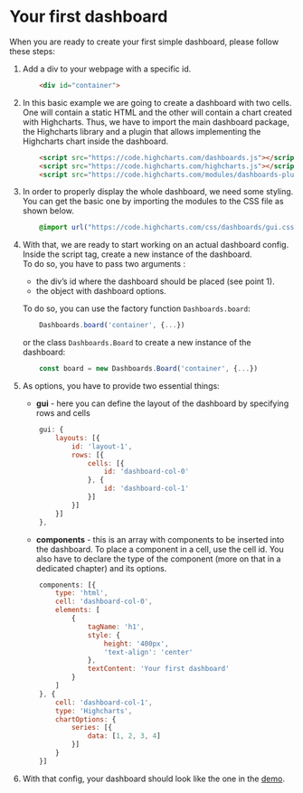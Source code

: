 Your first dashboard
===

When you are ready to create your first simple dashboard, please follow these steps:

1. Add a div to your webpage with a specific id.

    ```html
        <div id="container">
    ```

2. In this basic example we are going to create a dashboard with two cells. One will contain a static HTML and the other will contain a chart created with Highcharts.
Thus, we have to import the main dashboard package, the Highcharts library and a plugin that allows implementing the Highcharts chart inside the dashboard.

    ```html
        <script src="https://code.highcharts.com/dashboards.js"></script>
        <script src="https://code.highcharts.com/highcharts.js"></script>
        <script src="https://code.highcharts.com/modules/dashboards-plugin.js"></script>
    ```

3. In order to properly display the whole dashboard, we need some styling. You can get the basic one by importing the modules to the CSS file as shown below.

    ```css
        @import url("https://code.highcharts.com/css/dashboards/gui.css");
    ```

4. With that, we are ready to start working on an actual dashboard config. Inside the script tag, create a new instance of the dashboard. <br>
    To do so, you have to pass two arguments :
    * the div’s id where the dashboard should be placed (see point 1).
    * the object with dashboard options.

    To do so, you can use the factory function `Dashboards.board`:

    ```js
        Dashboards.board('container', {...})
    ```
    or the class `Dashboards.Board` to create a new instance of the dashboard:

    ```js
        const board = new Dashboards.Board('container', {...})
    ```

5.  As options, you have to provide two essential things:
    * __gui__ - here you can define the layout of the dashboard by specifying rows and cells

    ```js
        gui: {
            layouts: [{
                id: 'layout-1',
                rows: [{
                    cells: [{
                        id: 'dashboard-col-0'
                    }, {
                        id: 'dashboard-col-1'
                    }]
                }]
            }]
        },
    ```

    * __components__ - this is an array with components to be inserted into the dashboard. To place a component in a cell, use the cell id. You also have to declare the type of the component (more on that in a dedicated chapter) and its options.

    ```js
        components: [{
            type: 'html',
            cell: 'dashboard-col-0',
            elements: [
                {
                    tagName: 'h1',
                    style: {
                        height: '400px',
                        'text-align': 'center'
                    },
                    textContent: 'Your first dashboard'
                }
            ]
        }, {
            cell: 'dashboard-col-1',
            type: 'Highcharts',
            chartOptions: {
                series: [{
                    data: [1, 2, 3, 4]
                }]
            }
        }]
    ```

6. With that config, your dashboard should look like the one in the [demo](https://jsfiddle.net/gh/get/library/pure/highcharts/highcharts/samples/dashboard/demos/your-first-dashboard).